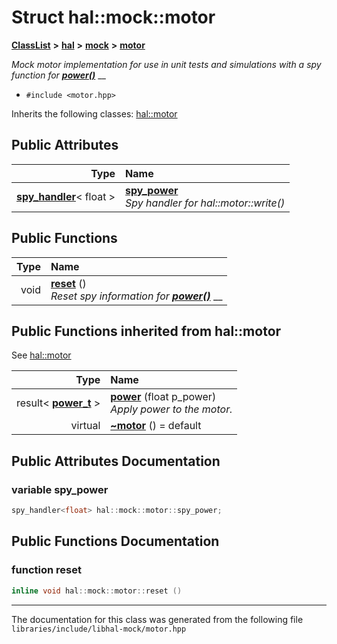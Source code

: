 

# Struct hal::mock::motor



[**ClassList**](annotated.md) **>** [**hal**](namespacehal.md) **>** [**mock**](namespacehal_1_1mock.md) **>** [**motor**](structhal_1_1mock_1_1motor.md)



_Mock motor implementation for use in unit tests and simulations with a spy function for_ [_**power()**_](classhal_1_1motor.md#function-power) __

* `#include <motor.hpp>`



Inherits the following classes: [hal::motor](classhal_1_1motor.md)






















## Public Attributes

| Type | Name |
| ---: | :--- |
|  [**spy\_handler**](classhal_1_1spy__handler.md)&lt; float &gt; | [**spy\_power**](#variable-spy_power)  <br>_Spy handler for hal::motor::write()_  |
































## Public Functions

| Type | Name |
| ---: | :--- |
|  void | [**reset**](#function-reset) () <br>_Reset spy information for_ [_**power()**_](classhal_1_1motor.md#function-power) __ |


## Public Functions inherited from hal::motor

See [hal::motor](classhal_1_1motor.md)

| Type | Name |
| ---: | :--- |
|  result&lt; [**power\_t**](structhal_1_1motor_1_1power__t.md) &gt; | [**power**](#function-power) (float p\_power) <br>_Apply power to the motor._  |
| virtual  | [**~motor**](#function-motor) () = default<br> |






















































## Public Attributes Documentation




### variable spy\_power 

```C++
spy_handler<float> hal::mock::motor::spy_power;
```



## Public Functions Documentation




### function reset 

```C++
inline void hal::mock::motor::reset () 
```




------------------------------
The documentation for this class was generated from the following file `libraries/include/libhal-mock/motor.hpp`

